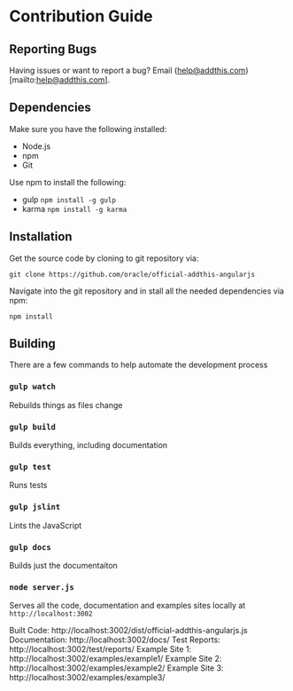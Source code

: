 
# Contribution Guide

## Reporting Bugs
Having issues or want to report a bug? Email (help@addthis.com)[mailto:help@addthis.com].

## Dependencies
Make sure you have the following installed:
 - Node.js
 - npm
 - Git

Use npm to install the following:
 - gulp `npm install -g gulp`
 - karma `npm install -g karma`

## Installation
Get the source code by cloning to git repository via:
```
git clone https://github.com/oracle/official-addthis-angularjs
```

Navigate into the git repository and in stall all the needed dependencies via npm:
```
npm install
```

## Building
There are a few commands to help automate the development process

### <code>gulp watch</code>
Rebuilds things as files change

### <code>gulp build</code>
Builds everything, including documentation

### <code>gulp test</code>
Runs tests

### <code>gulp jslint</code>
Lints the JavaScript

### <code>gulp docs</code>
Builds just the documentaiton

### <code>node server.js</code>
Serves all the code, documentation and examples sites locally at `http://localhost:3002`

Built Code: http://localhost:3002/dist/official-addthis-angularjs.js
Documentation: http://localhost:3002/docs/
Test Reports: http://localhost:3002/test/reports/
Example Site 1: http://localhost:3002/examples/example1/
Example Site 2: http://localhost:3002/examples/example2/
Example Site 3: http://localhost:3002/examples/example3/